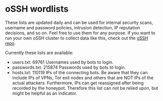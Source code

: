 # oSSH wordlists
These lists are updated daily and can be used for internal security scans, username and password policies, intrusion detection, IP reputation decisions, and so on. Feel free to use them for any purpose. If you want to run your own oSSH cluster to collect data like this, check out the [oSSH repo](https://github.com/toxyl/ossh).  

Currently these lists are available:  
- users.txt: 69761                                                                                                                                                                                                                                                               Usernames used by bots to login. 
- passwords.txt: 215874                                                                                                                                                                                                                                                               Passwords used by bots to login. 
- hosts.txt: 110119                                                                                                                                                                                                                                                               IPs of the connecting bots. Be aware that they can include IPs of VPNs, Tor exit nodes and others that are NOT IPs of the actual attackers. Furthermore, IPs can get reassigned after being recorded by the honeypot. Therefore this list can not be relied upon, but might be helpful as an indicator.
